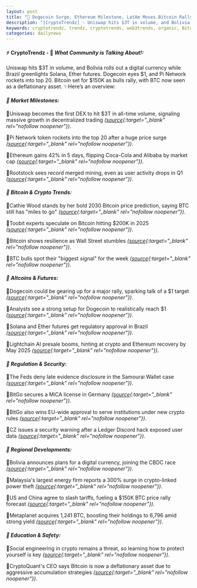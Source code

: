 ```yaml
---
layout: post
title: "🌌 Dogecoin Surge, Ethereum Milestone, LatAm Moves.Bitcoin Rally Comes Last"
description: "[CryptoTrendz] - Uniswap hits $3T in volume, and Bolivia rolls out a digital currency while Brazil greenlights Solana, Ether futures. Dogecoin eyes $1, and Pi Network rockets into top 20. Bitcoin set for $150K as bulls rally, with BTC now seen as a deflationary asset."
keywords: cryptotrendz, trendz, cryptotrends, web3trends, organic, Bitcoin, Ethereum, Digital, Dogecoin, Token, Germany, Analyst, Mining, crypto, Bolivia, ETH, China, Network, BTC, AI
categories: dailynews
---
```


#### ⚡ CryptoTrendz - 📌 *What Community is Talking About!:*

Uniswap hits $3T in volume, and Bolivia rolls out a digital currency while Brazil greenlights Solana, Ether futures. Dogecoin eyes $1, and Pi Network rockets into top 20. Bitcoin set for $150K as bulls rally, with BTC now seen as a deflationary asset. ✨Here’s an overview:


#### *🔖 Market Milestones:*  

🔹Uniswap becomes the first DEX to hit $3T in all-time volume, signaling massive growth in decentralized trading *([source](https://s.avyag.com/b80v){:target="_blank" rel="nofollow noopener"})*.  

🔹Pi Network token rockets into the top 20 after a huge price surge *([source](https://s.avyag.com/sgdc){:target="_blank" rel="nofollow noopener"})*.  

🔹Ethereum gains 42% in 5 days, flipping Coca-Cola and Alibaba by market cap *([source](https://s.avyag.com/imm8){:target="_blank" rel="nofollow noopener"})*.  

🔹Rootstock sees record merged mining, even as user activity drops in Q1 *([source](https://s.avyag.com/xaud){:target="_blank" rel="nofollow noopener"})*.  

#### *🔖 Bitcoin & Crypto Trends:*  

🔹Cathie Wood stands by her bold 2030 Bitcoin price prediction, saying BTC still has "miles to go" *([source](https://s.avyag.com/pk05){:target="_blank" rel="nofollow noopener"})*.  

🔹Toobit experts speculate on Bitcoin hitting $200K in 2025 *([source](https://s.avyag.com/rahc){:target="_blank" rel="nofollow noopener"})*.  

🔹Bitcoin shows resilience as Wall Street stumbles *([source](https://s.avyag.com/hiav){:target="_blank" rel="nofollow noopener"})*.  

🔹BTC bulls spot their "biggest signal" for the week *([source](https://s.avyag.com/p1fq){:target="_blank" rel="nofollow noopener"})*.  

#### *🔖 Altcoins & Futures:*  

🔹Dogecoin could be gearing up for a major rally, sparking talk of a $1 target *([source](https://s.avyag.com/n6mj){:target="_blank" rel="nofollow noopener"})*.  

🔹Analysts see a strong setup for Dogecoin to realistically reach $1 *([source](https://s.avyag.com/e5qr){:target="_blank" rel="nofollow noopener"})*.  

🔹Solana and Ether futures get regulatory approval in Brazil *([source](https://s.avyag.com/7fat){:target="_blank" rel="nofollow noopener"})*.  

🔹Lightchain AI presale booms, hinting at crypto and Ethereum recovery by May 2025 *([source](https://s.avyag.com/dz1h){:target="_blank" rel="nofollow noopener"})*.  

#### *🔖 Regulation & Security:*  

🔹The Feds deny late evidence disclosure in the Samourai Wallet case *([source](https://s.avyag.com/lr9r){:target="_blank" rel="nofollow noopener"})*.  

🔹BitGo secures a MiCA license in Germany *([source](https://s.avyag.com/fvc0){:target="_blank" rel="nofollow noopener"})*.  

🔹BitGo also wins EU-wide approval to serve institutions under new crypto rules *([source](https://s.avyag.com/46ub){:target="_blank" rel="nofollow noopener"})*.  

🔹CZ issues a security warning after a Ledger Discord hack exposed user data *([source](https://s.avyag.com/4ob8){:target="_blank" rel="nofollow noopener"})*.  

#### *🔖 Regional Developments:*  

🔹Bolivia announces plans for a digital currency, joining the CBDC race *([source](https://s.avyag.com/7fat){:target="_blank" rel="nofollow noopener"})*.  

🔹Malaysia's largest energy firm reports a 300% surge in crypto-linked power theft *([source](https://s.avyag.com/ph9l){:target="_blank" rel="nofollow noopener"})*.  

🔹US and China agree to slash tariffs, fueling a $150K BTC price rally forecast *([source](https://s.avyag.com/vcdj){:target="_blank" rel="nofollow noopener"})*.  

🔹Metaplanet acquires 1,241 BTC, boosting their holdings to 6,796 amid strong yield *([source](https://s.avyag.com/birw){:target="_blank" rel="nofollow noopener"})*.  

#### *🔖 Education & Safety:*  

🔹Social engineering in crypto remains a threat, so learning how to protect yourself is key *([source](https://s.avyag.com/bp8v){:target="_blank" rel="nofollow noopener"})*.  

🔹CryptoQuant's CEO says Bitcoin is now a deflationary asset due to aggressive accumulation strategies *([source](https://s.avyag.com/9gd0){:target="_blank" rel="nofollow noopener"})*.